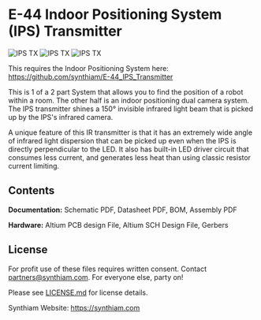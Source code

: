 # E-44 Indoor Positioning System (IPS) Transmitter

![IPS TX](https://live.staticflickr.com/65535/40785585963_ca46753d8d_k.jpg)
![IPS TX](https://live.staticflickr.com/65535/46962805984_b0e9dc204d_k.jpg)
![IPS TX](https://live.staticflickr.com/65535/32808700827_8a51697d4c_k.jpg)

This requires the Indoor Positioning System here: https://github.com/synthiam/E-44_IPS_Transmitter

This is 1 of a 2 part System that allows you to find the position of a robot within a room. The other half is an indoor positioning dual camera system. The IPS transmitter shines a 150° invisible infrared light beam that is picked up by the IPS's infrared camera.

A unique feature of this IR transmitter is that it has an extremely wide angle of infrared light dispersion that can be picked up even when the IPS is directly perpendicular to the LED. It also has built-in LED driver circuit that consumes less current, and generates less heat than using classic resistor current limiting. 

## Contents

**Documentation:** Schematic PDF, Datasheet PDF, BOM, Assembly PDF

**Hardware:** Altium PCB design File, Altium SCH Design File, Gerbers

## License

For profit use of these files requires written consent. Contact partners@synthiam.com. For everyone else, party on!

Please see [LICENSE.md](https://github.com/synthiam/E-44_IPS_Transmitter/blob/master/LICENSE.md) for license details.

Synthiam Website: https://synthiam.com

